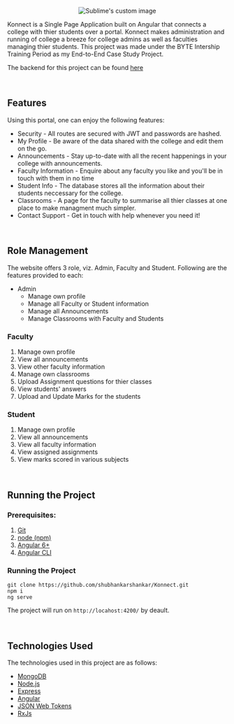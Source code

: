 <p align="center">
  <img src="https://user-images.githubusercontent.com/47575172/152773227-872238a9-5afe-4dee-a922-a6cb932f16c7.png" alt="Sublime's custom image"/>
</p>

Konnect is a Single Page Application built on Angular that connects a college with thier students over a portal. Konnect makes administration and running of college a breeze for college admins as well as faculties managing thier students. This project was made under the BYTE Intership Training Period as my End-to-End Case Study Project.

The backend for this project can be found [here](https://github.com/shubhankarshankar/Konnect-Backend)

<br />

## Features

Using this portal, one can enjoy the following features:

- Security - All routes are secured with JWT and passwords are hashed.
- My Profile - Be aware of the data shared with the college and edit them on the go.
- Announcements - Stay up-to-date with all the recent happenings in your college with announcements.
- Faculty Information - Enquire about any faculty you like and you'll be in touch with them in no time
- Student Info - The database stores all the information about their students neccessary for the college.
- Classrooms - A page for the faculty to summarise all thier classes at one place to make managment much simpler.
- Contact Support - Get in touch with help whenever you need it!

<br />
 
## Role Management
The website offers 3 role, viz. Admin, Faculty and Student. Following are the features provided to each:

- Admin
  - Manage own profile
  - Manage all Faculty or Student information
  - Manage all Announcements
  - Manage Classrooms with Faculty and Students

### Faculty

1. Manage own profile
1. View all announcements
1. View other faculty information
1. Manage own classrooms
1. Upload Assignment questions for thier classes
1. View students' answers
1. Upload and Update Marks for the students

### Student

1. Manage own profile
1. View all announcements
1. View all faculty information
1. View assigned assignments
1. View marks scored in various subjects

<br />

## Running the Project

### Prerequisites:

1. [Git](https://git-scm.com/)
2. [node (npm)](https://nodejs.org/en/)
3. [Angular 6+](https://angular.io/)
4. [Angular CLI](https://angular.io/cli)

### Running the Project

```
git clone https://github.com/shubhankarshankar/Konnect.git
npm i
ng serve
```

The project will run on `http://locahost:4200/` by deault.

<br />

## Technologies Used

The technologies used in this project are as follows:

- [MongoDB](https://www.mongodb.com/)
- [Node.js](https://nodejs.org/en/)
- [Express](https://expressjs.com/)
- [Angular](https://angular.io/)
- [JSON Web Tokens](https://jwt.io/)
- [RxJs](https://rxjs.dev/)
